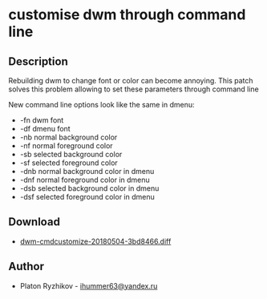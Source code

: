 customise dwm through command line
==================================

Description
-----------

Rebuilding dwm to change font or color can become annoying. This patch solves this problem allowing to set these parameters through command line

New command line options look like the same in dmenu:

* -fn dwm font
* -df dmenu font
* -nb normal background color
* -nf normal foreground color
* -sb selected background color
* -sf selected foreground color
* -dnb normal background color in dmenu
* -dnf normal foreground color in dmenu
* -dsb selected background color in dmenu
* -dsf selected foreground color in dmenu

Download
--------

* [dwm-cmdcustomize-20180504-3bd8466.diff](dwm-cmdcustomize-20180504-3bd8466.diff)

Author
------

* Platon Ryzhikov - <ihummer63@yandex.ru>
